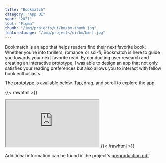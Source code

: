 ```yaml
---
title: "Bookmatch"
category: "App UI"
year: "2021"
tool: "Figma"
thumb: "/img/projects/ui/bm/bm-thumb.jpg"
featuredimage: "/img/projects/ui/bm/bm-f.jpg"
---
```


Bookmatch is an app that helps readers find their next favorite book. Whether you're into thrillers, romance, or sci-fi, Bookmatch is here to guide you towards your next favorite read. By conducting user research and creating an interactive prototype, I was able to design an app that not only satisfies your reading preferences but also allows you to interact with fellow book enthusiasts.

The [prototype](https://www.figma.com/proto/9UpS75l47EkYGNcQ42NAhK/Bookmatch?page-id=0%3A1&node-id=49%3A138&viewport=608%2C232%2C0.25&scaling=scale-down) is available below. Tap, drag, and scroll to explore the app.

{{< rawhtml >}}
<iframe src="https://www.figma.com/embed?embed_host=share&url=https%3A%2F%2Fwww.figma.com%2Fproto%2F9UpS75l47EkYGNcQ42NAhK%2FBookmatch%3Fpage-id%3D0%253A1%26node-id%3D49%253A138%26viewport%3D608%252C232%252C0.25%26scaling%3Dscale-down%26starting-point-node-id%3D49%253A138" allowfullscreen></iframe>
{{< /rawhtml >}}

Additional information can be found in the project's [preproduction pdf](https://drive.google.com/file/d/1xizjunBt5x7D2nJ5HYedctU3VgJho7qd/preview).
